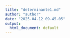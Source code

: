 ```yaml
---
title: "determinante1.md"
author: "author"
date: "2025-04-12_09-45-05"
output:
  html_document: default
---
```

